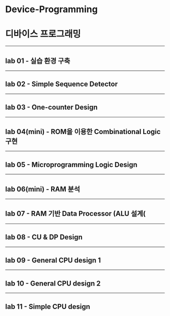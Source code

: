 # Device-Programming

# 디바이스 프로그래밍

---
## lab 01 - 실습 환경 구축

---
## lab 02 - Simple Sequence Detector

---
## lab 03 - One-counter Design

---
## lab 04(mini) - ROM을 이용한 Combinational Logic 구현
---
## lab 05 - Microprogramming Logic Design
---
## lab 06(mini) - RAM 분석
---
## lab 07 - RAM 기반 Data Processor (ALU 설계(
---
## lab 08 - CU & DP Design
---
## lab 09 - General CPU design 1
---
## lab 10 - General CPU design 2
---
## lab 11 - Simple CPU design
